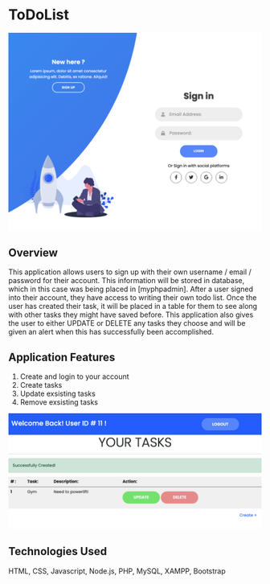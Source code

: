 # ToDoList

![img](example1.png)

## Overview
This application allows users to sign up with their own username / email / password for their account. This information will be stored in database, which in this case was being placed in [myphpadmin]. After a user signed into their account, they have access to writing their own todo list. Once the user has created their task, it will be placed in a table for them to see along with other tasks they might have saved before. This application also gives the user to either UPDATE or DELETE any tasks they choose and will be given an alert when this has successfully been accomplished.

## Application Features
1) Create and login to your account 
2) Create tasks
3) Update exsisting tasks
4) Remove exsisting tasks

![img](example2.png)


## Technologies Used
HTML, CSS, Javascript, Node.js, PHP, MySQL, XAMPP, Bootstrap
